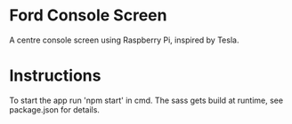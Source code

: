 # Ford Console Screen
A centre console screen using Raspberry Pi, inspired by Tesla.

# Instructions
To start the app run 'npm start' in cmd.
The sass gets build at runtime, see package.json for details.
